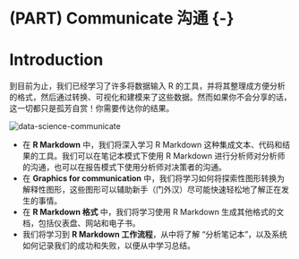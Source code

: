 # (PART) Communicate 沟通 {-}

# Introduction

到目前为止，我们已经学习了许多将数据输入 R 的工具，并将其整理成方便分析的格式，然后通过转换、可视化和建模来了这些数据。然而如果你不会分享的话，这一切都只是孤芳自赏！你需要传达你的结果。

![data-science-communicate](https://d33wubrfki0l68.cloudfront.net/3e0445f7fc16698cc4402445259d84aa411dddc3/9abcb/diagrams/data-science-communicate.png)

- 在 **R Markdown** 中，我们将深入学习 R Markdown 这种集成文本、代码和结果的工具。我们可以在笔记本模式下使用 R Markdown 进行分析师对分析师的沟通，也可以在报告模式下使用分析师对决策者的沟通。
- 在 **Graphics for communication** 中，我们将学习如何将探索性图形转换为解释性图形，这些图形可以辅助新手（门外汉）尽可能快速轻松地了解正在发生的事情。
- 在 **R Markdown 格式** 中，我们将学习使用 R Markdown 生成其他格式的文档，包括仪表盘、网站和电子书。
- 我们将学习到 **R Markdown 工作流程**，从中将了解 “分析笔记本”，以及系统如何记录我们的成功和失败，以便从中学习总结。
